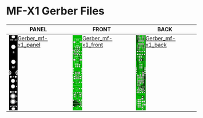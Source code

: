 # MF-X1 Gerber Files

| PANEL | FRONT | BACK |
| --- | --- | --- |
| <img align="left" src="../Images/panel_screen.jpg"> [Gerber_mf-x1_panel](Gerber_mfx1_panel_v1.0_revB_2022-04-10.zip) | <img align="left" src="../Images/mfx1_front_screen.jpg"> [Gerber_mf-x1_front](Gerber_mfx1_front_v1.0_revB_2022-04-10.zip) | <img align="left" src="../Images/mfx1_back_screen.jpg"> [Gerber_mf-x1_back](Gerber_mfx1_back_v1.0_revB.zip) |
